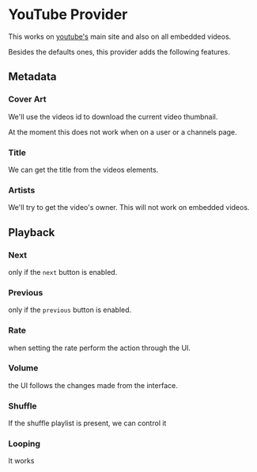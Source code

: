 # YouTube Provider
This works on [youtube's](https://www.youtube.com/) main site and also on all embedded videos.

Besides the defaults ones, this provider adds the following features.

## Metadata
### Cover Art
We'll use the videos id to download the current video thumbnail.

At the moment this does not work when on a user or a channels page.

### Title
We can get the title from the videos elements.

### Artists
We'll try to get the video's owner. This will not work on embedded videos.

## Playback
### Next
only if the `next` button is enabled.

### Previous
only if the `previous` button is enabled.

### Rate
when setting the rate perform the action through the UI.

### Volume
the UI follows the changes made from the interface.

### Shuffle
If the shuffle playlist is present, we can control it

### Looping
It works

